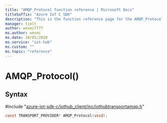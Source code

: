 ```yaml
---                             
title: "AMQP_Protocol function reference | Microsoft Docs" 
titleSuffix: "Azure IoT C SDK"            
description: "This is the function reference page for the AMQP_Protocol() function in the Azure IoT C SDK. This SDK is used with Azure IoT Hub and Azure IoT Hub Device Provisioning Service"            
manager: timlt                 
author: wesmc7777              
ms.author: wesmc               
ms.date: 10/01/2020                    
ms.service: "iot-hub"             
ms.custom: ""                
ms.topic: "reference"        
---                            
```


# AMQP_Protocol()

## Syntax

\#include "[azure-iot-sdk-c/iothub_client/inc/iothubtransportamqp.h](../iothubtransportamqp-h.md)"  
```C
const TRANSPORT_PROVIDER* AMQP_Protocol(void);
```

